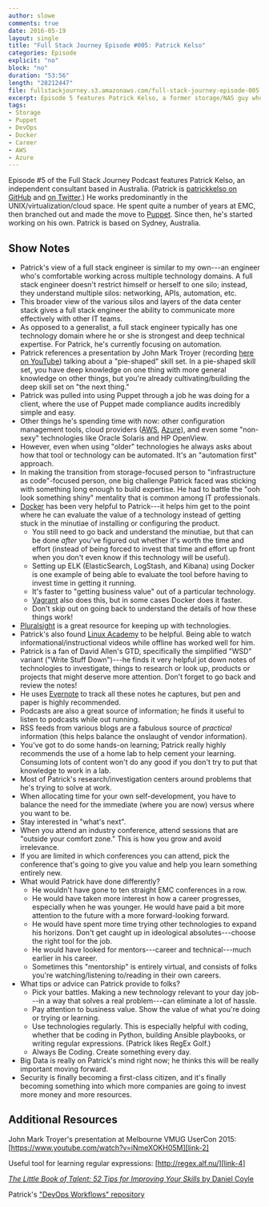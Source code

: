 ```yaml
---
author: slowe
comments: true
date: 2016-05-19
layout: single
title: "Full Stack Journey Episode #005: Patrick Kelso"
categories: Episode
explicit: "no"
block: "no"
duration: "53:56"
length: "28212447"
file: fullstackjourney.s3.amazonaws.com/full-stack-journey-episode-005.mp3
excerpt: Episode 5 features Patrick Kelso, a former storage/NAS guy who embraced "infrastructure as code" and similar technologies and methods during a couple transitions in his career.
tags:
- Storage
- Puppet
- DevOps
- Docker
- Career
- AWS
- Azure
---
```


Episode #5 of the Full Stack Journey Podcast features Patrick Kelso, an independent consultant based in Australia. (Patrick is [patrickkelso on GitHub][link-1] and [on Twitter][link-13].) He works predominantly in the UNIX/virtualization/cloud space. He spent quite a number of years at EMC, then branched out and made the move to [Puppet][link-3]. Since then, he's started working on his own. Patrick is based on Sydney, Australia.

## Show Notes

* Patrick's view of a full stack engineer is similar to my own---an engineer who's comfortable working across multiple technology domains. A full stack engineer doesn't restrict himself or herself to one silo; instead, they understand multiple silos: networking, APIs, automation, etc.
* This broader view of the various silos and layers of the data center stack gives a full stack engineer the ability to communicate more effectively with other IT teams.
* As opposed to a generalist, a full stack engineer typically has one technology domain where he or she is strongest and deep technical expertise. For Patrick, he's currently focusing on automation.
* Patrick references a presentation by John Mark Troyer (recording [here on YouTube][link-2]) talking about a "pie-shaped" skill set. In a pie-shaped skill set, you have deep knowledge on one thing with more general knowledge on other things, but you're already cultivating/building the deep skill set on "the next thing."
* Patrick was pulled into using Puppet through a job he was doing for a client, where the use of Puppet made compliance audits incredibly simple and easy.
* Other things he's spending time with now: other configuration management tools, cloud providers ([AWS][link-5], [Azure][link-6]), and even some "non-sexy" technologies like Oracle Solaris and HP OpenView.
* However, even when using "older" technologies he always asks about how that tool or technology can be automated. It's an "automation first" approach.
* In making the transition from storage-focused person to "infrastructure as code"-focused person, one big challenge Patrick faced was sticking with something long enough to build expertise. He had to battle the "ooh look something shiny" mentality that is common among IT professionals.
* [Docker][link-7] has been very helpful to Patrick---it helps him get to the point where he can evaluate the value of a technology instead of getting stuck in the minutiae of installing or configuring the product.
    - You still need to go back and understand the minutiae, but that can be done _after_ you've figured out whether it's worth the time and effort (instead of being forced to invest that time and effort up front when you don't even know if this technology will be useful).
    - Setting up ELK (ElasticSearch, LogStash, and Kibana) using Docker is one example of being able to evaluate the tool before having to invest time in getting it running.
    - It's faster to "getting business value" out of a particular technology.
    - [Vagrant][link-11] also does this, but in some cases Docker does it faster.
    - Don't skip out on going back to understand the details of how these things work!
* [Pluralsight][link-9] is a great resource for keeping up with technologies.
* Patrick's also found [Linux Academy][link-8] to be helpful. Being able to watch informational/instructional videos while offline has worked well for him.
* Patrick is a fan of David Allen's GTD, specifically the simplified "WSD" variant ("Write Stuff Down")---he finds it very helpful jot down notes of technologies to investigate, things to research or look up, products or projects that might deserve more attention. Don't forget to go back and review the notes!
* He uses [Evernote][link-10] to track all these notes he captures, but pen and paper is highly recommended.
* Podcasts are also a great source of information; he finds it useful to listen to podcasts while out running.
* RSS feeds from various blogs are a fabulous source of _practical_ information (this helps balance the onslaught of vendor information).
* You've got to do some hands-on learning; Patrick really highly recommends the use of a home lab to help cement your learning. Consuming lots of content won't do any good if you don't try to put that knowledge to work in a lab.
* Most of Patrick's research/investigation centers around problems that he's trying to solve at work.
* When allocating time for your own self-development, you have to balance the need for the immediate (where you are now) versus where you want to be.
* Stay interested in "what's next".
* When you attend an industry conference, attend sessions that are "outside your comfort zone." This is how you grow and avoid irrelevance.
* If you are limited in which conferences you can attend, pick the conference that's going to give you value and help you learn something entirely new.
* What would Patrick have done differently?
    - He wouldn't have gone to ten straight EMC conferences in a row.
    - He would have taken more interest in how a career progresses, especially when he was younger. He would have paid a bit more attention to the future with a more forward-looking forward.
    - He would have spent more time trying other technologies to expand his horizons. Don't get caught up in ideological absolutes---choose the right tool for the job.
    - He would have looked for mentors---career and technical---much earlier in his career.
    - Sometimes this "mentorship" is entirely virtual, and consists of folks you're watching/listening to/reading in their own careers.
* What tips or advice can Patrick provide to folks?
    - Pick your battles. Making a new technology relevant to your day job---in a way that solves a real problem---can eliminate a lot of hassle.
    - Pay attention to business value. Show the value of what you're doing or trying or learning.
    - Use technologies regularly. This is especially helpful with coding, whether that be coding in Python, building Ansible playbooks, or writing regular expressions. (Patrick likes RegEx Golf.)
    - Always Be Coding. Create something every day.
* Big Data is really on Patrick's mind right now; he thinks this will be really important moving forward.
* Security is finally becoming a first-class citizen, and it's finally becoming something into which more companies are going to invest more money and more resources.

## Additional Resources

John Mark Troyer's presentation at Melbourne VMUG UserCon 2015: [https://www.youtube.com/watch?v=iNmeXOKH05M][link-2]

Useful tool for learning regular expressions: [http://regex.alf.nu/][link-4]

[_The Little Book of Talent: 52 Tips for Improving Your Skills_ by Daniel Coyle][link-12]

Patrick's ["DevOps Workflows" repository][link-14]


[link-1]: https://github.com/patrickkelso/
[link-2]: https://www.youtube.com/watch?v=iNmeXOKH05M
[link-3]: https://puppet.com/
[link-4]: http://regex.alf.nu/
[link-5]: https://aws.amazon.com/
[link-6]: https://azure.microsoft.com/en-us/
[link-7]: https://www.docker.com/
[link-8]: https://linuxacademy.com/
[link-9]: https://www.pluralsight.com/
[link-10]: https://evernote.com/
[link-11]: https://www.vagrantup.com/
[link-12]: https://www.amazon.com/Little-Book-Talent-Improving-Skills/dp/034553025X/ref=sr_1_1?ie=UTF8&qid=1465597027&sr=8-1&keywords=little+book+of+talent+daniel+coyle
[link-13]: https://twitter.com/patrickkelso
[link-14]: https://github.com/patrickkelso/devops-workflows
